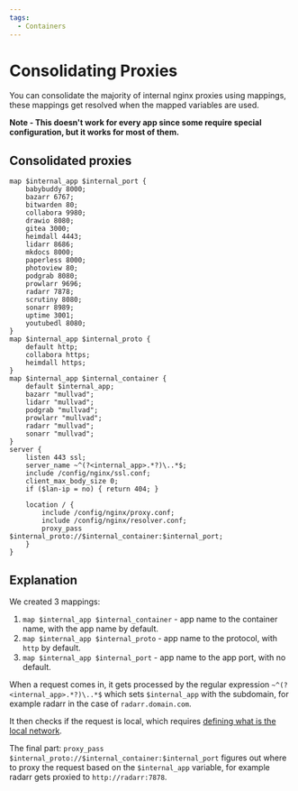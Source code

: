 ```yaml
---
tags:
  - Containers
---
```


# Consolidating Proxies

You can consolidate the majority of internal nginx proxies using mappings, these mappings get resolved when the mapped variables are used.

**Note - This doesn't work for every app since some require special configuration, but it works for most of them.**

## Consolidated proxies

```Nginx
map $internal_app $internal_port {
    babybuddy 8000;
    bazarr 6767;
    bitwarden 80;
    collabora 9980;
    drawio 8080;
    gitea 3000;
    heimdall 4443;
    lidarr 8686;
    mkdocs 8000;
    paperless 8000;
    photoview 80;
    podgrab 8080;
    prowlarr 9696;
    radarr 7878;
    scrutiny 8080;
    sonarr 8989;
    uptime 3001;
    youtubedl 8080;
}
map $internal_app $internal_proto {
    default http;
    collabora https;
    heimdall https;
}
map $internal_app $internal_container {
    default $internal_app;
    bazarr "mullvad";
    lidarr "mullvad";
    podgrab "mullvad";
    prowlarr "mullvad";
    radarr "mullvad";
    sonarr "mullvad";
}
server {
    listen 443 ssl;
    server_name ~^(?<internal_app>.*?)\..*$;
    include /config/nginx/ssl.conf;
    client_max_body_size 0;
    if ($lan-ip = no) { return 404; }

    location / {
        include /config/nginx/proxy.conf;
        include /config/nginx/resolver.conf;
        proxy_pass $internal_proto://$internal_container:$internal_port;
    }
}
```

## Explanation

We created 3 mappings:

1. `map $internal_app $internal_container` - app name to the container name, with the app name by default.
2. `map $internal_app $internal_proto` - app name to the protocol, with `http` by default.
3. `map $internal_app $internal_port` - app name to the app port, with no default.

When a request comes in, it gets processed by the regular expression `~^(?<internal_app>.*?)\..*$` which sets `$internal_app` with the subdomain, for example radarr in the case of `radarr.domain.com`.

It then checks if the request is local, which requires [defining what is the local network](/secure/#geoblock).

The final part: `proxy_pass $internal_proto://$internal_container:$internal_port` figures out where to proxy the request based on the `$internal_app` variable, for example radarr gets proxied to `http://radarr:7878`.
